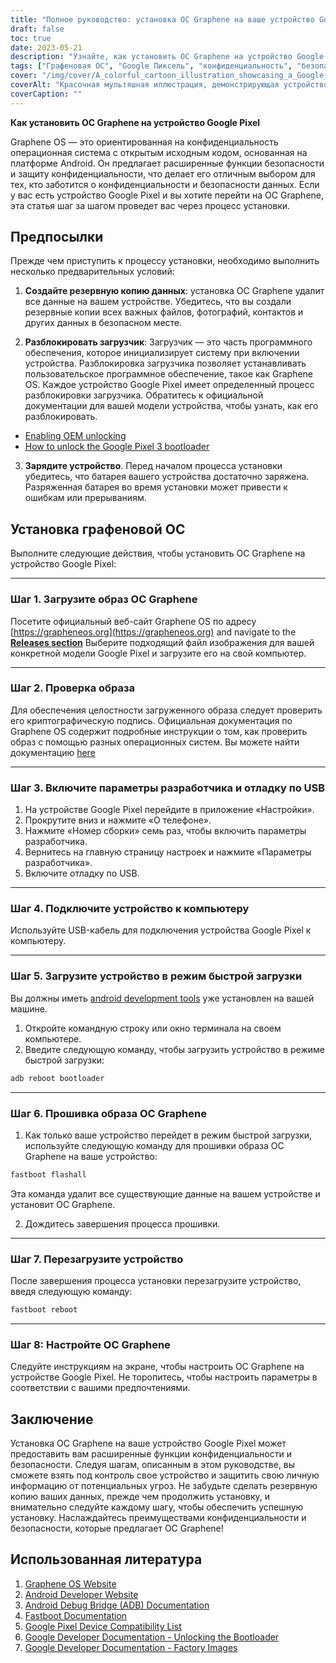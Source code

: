 ```yaml
---
title: "Полное руководство: установка ОС Graphene на ваше устройство Google Pixel"
draft: false
toc: true
date: 2023-05-21
description: "Узнайте, как установить ОС Graphene на устройство Google Pixel для повышения конфиденциальности и безопасности."
tags: ["Графеновая ОС", "Google Пиксель", "конфиденциальность", "безопасность", "Андроид", "мобильные устройства", "Операционная система", "инструкция по установке", "пользовательское ПЗУ", "ориентированный на конфиденциальность", "защита данных", "безопасная ОС", "Открытый исходный код", "безопасность устройства", "функции конфиденциальности", "личные данные", "мобильная конфиденциальность", "конфиденциальность данных", "настройка устройства", "технологии", "Пиксельная установка", "операционная система, ориентированная на конфиденциальность", "Установка графеновой ОС", "Мобильная безопасность", "конфиденциальность и безопасность", "Настройка пиксельного устройства", "улучшения конфиденциальности", "руководство по защите данных", "безопасная операционная система", "Функции конфиденциальности пикселей", "конфиденциальность мобильных данных"]
cover: "/img/cover/A_colorful_cartoon_illustration_showcasing_a_Google_Pixel.png"
coverAlt: "Красочная мультяшная иллюстрация, демонстрирующая устройство Google Pixel со щитом, символизирующим улучшенные функции конфиденциальности и безопасности."
coverCaption: ""
---
```


**Как установить ОС Graphene на устройство Google Pixel**

Graphene OS — это ориентированная на конфиденциальность операционная система с открытым исходным кодом, основанная на платформе Android. Он предлагает расширенные функции безопасности и защиту конфиденциальности, что делает его отличным выбором для тех, кто заботится о конфиденциальности и безопасности данных. Если у вас есть устройство Google Pixel и вы хотите перейти на ОС Graphene, эта статья шаг за шагом проведет вас через процесс установки.

## Предпосылки

Прежде чем приступить к процессу установки, необходимо выполнить несколько предварительных условий:

1. **Создайте резервную копию данных**: установка ОС Graphene удалит все данные на вашем устройстве. Убедитесь, что вы создали резервные копии всех важных файлов, фотографий, контактов и других данных в безопасном месте.

2. **Разблокировать загрузчик**: Загрузчик — это часть программного обеспечения, которое инициализирует систему при включении устройства. Разблокировка загрузчика позволяет устанавливать пользовательское программное обеспечение, такое как Graphene OS. Каждое устройство Google Pixel имеет определенный процесс разблокировки загрузчика. Обратитесь к официальной документации для вашей модели устройства, чтобы узнать, как его разблокировать.

- [Enabling OEM unlocking](https://grapheneos.org/install/cli#enabling-oem-unlocking)
- [How to unlock the Google Pixel 3 bootloader](https://www.androidauthority.com/unlock-pixel-3-bootloader-915961/)

3. **Зарядите устройство**. Перед началом процесса установки убедитесь, что батарея вашего устройства достаточно заряжена. Разряженная батарея во время установки может привести к ошибкам или прерываниям.

## Установка графеновой ОС

Выполните следующие действия, чтобы установить ОС Graphene на устройство Google Pixel:

______

### Шаг 1. Загрузите образ ОС Graphene

Посетите официальный веб-сайт Graphene OS по адресу [https://grapheneos.org](https://grapheneos.org) and navigate to the [**Releases section**](https://grapheneos.org/releases) Выберите подходящий файл изображения для вашей конкретной модели Google Pixel и загрузите его на свой компьютер.

______

### Шаг 2. Проверка образа

Для обеспечения целостности загруженного образа следует проверить его криптографическую подпись. Официальная документация по Graphene OS содержит подробные инструкции о том, как проверить образ с помощью разных операционных систем. Вы можете найти документацию [here](https://grapheneos.org/usage#verify-grapheneos-image)

______

### Шаг 3. Включите параметры разработчика и отладку по USB

1. На устройстве Google Pixel перейдите в приложение «Настройки».
2. Прокрутите вниз и нажмите «О телефоне».
3. Нажмите «Номер сборки» семь раз, чтобы включить параметры разработчика.
4. Вернитесь на главную страницу настроек и нажмите «Параметры разработчика».
5. Включите отладку по USB.

______

### Шаг 4. Подключите устройство к компьютеру

Используйте USB-кабель для подключения устройства Google Pixel к компьютеру.

______

### Шаг 5. Загрузите устройство в режим быстрой загрузки

Вы должны иметь [android development tools](https://www.xda-developers.com/install-adb-windows-macos-linux/) уже установлен на вашей машине.

1. Откройте командную строку или окно терминала на своем компьютере.
2. Введите следующую команду, чтобы загрузить устройство в режиме быстрой загрузки:

```bash
adb reboot bootloader
```

______

### Шаг 6. Прошивка образа ОС Graphene

1. Как только ваше устройство перейдет в режим быстрой загрузки, используйте следующую команду для прошивки образа ОС Graphene на ваше устройство:

```bash
fastboot flashall
```

Эта команда удалит все существующие данные на вашем устройстве и установит ОС Graphene.

2. Дождитесь завершения процесса прошивки.

______

### Шаг 7. Перезагрузите устройство

После завершения процесса установки перезагрузите устройство, введя следующую команду:

```bash
fastboot reboot
```

______

### Шаг 8: Настройте ОС Graphene

Следуйте инструкциям на экране, чтобы настроить ОС Graphene на устройстве Google Pixel. Не торопитесь, чтобы настроить параметры в соответствии с вашими предпочтениями.

## Заключение

Установка ОС Graphene на ваше устройство Google Pixel может предоставить вам расширенные функции конфиденциальности и безопасности. Следуя шагам, описанным в этом руководстве, вы сможете взять под контроль свое устройство и защитить свою личную информацию от потенциальных угроз. Не забудьте сделать резервную копию ваших данных, прежде чем продолжить установку, и внимательно следуйте каждому шагу, чтобы обеспечить успешную установку. Наслаждайтесь преимуществами конфиденциальности и безопасности, которые предлагает ОС Graphene!

## Использованная литература

1. [Graphene OS Website](https://grapheneos.org/)
2. [Android Developer Website](https://developer.android.com/)
3. [Android Debug Bridge (ADB) Documentation](https://developer.android.com/studio/command-line/adb)
4. [Fastboot Documentation](https://developer.android.com/studio/releases/platform-tools#fastboot)
5. [Google Pixel Device Compatibility List](https://grapheneos.org/#devices)
6. [Google Developer Documentation - Unlocking the Bootloader](https://source.android.com/setup/build/running#unlocking-the-bootloader)
7. [Google Developer Documentation - Factory Images](https://developers.google.com/android/images)
